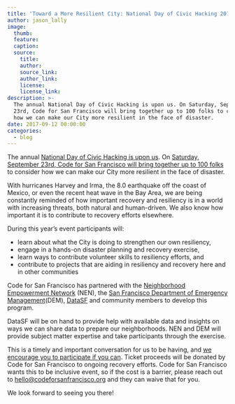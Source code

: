 ```yaml
---
title: 'Toward a More Resilient City: National Day of Civic Hacking 2017'
author: jason_lally
image:
  thumb:
  feature:
  caption:
  source:
    title:
    author:
    source_link:
    author_link:
    license:
    license_link:
description: >-
  The annual National Day of Civic Hacking is upon us. On Saturday, September
  23rd, Code for San Francisco will bring together up to 100 folks to consider
  how we can make our City more resilient in the face of disaster.
date: 2017-09-12 00:00:00
categories:
  - blog
---
```



The annual [National Day of Civic Hacking is upon us](https://www.codeforamerica.org/events/national-day-of-civic-hacking-2017). On [Saturday, September 23rd, Code for San Francisco will bring together up to 100 folks](http://ndoch2017.codeforsanfrancisco.org/) to consider how we can make our City more resilient in the face of disaster.

With hurricanes Harvey and Irma, the 8.0 earthquake off the coast of Mexico, or even the recent heat wave in the Bay Area, we are being constantly reminded of how important recovery and resiliency is in a world with increasing threats, both natural and human-driven. We also know how important it is to contribute to recovery efforts elsewhere.

During this year’s event participants will:

* learn about what the City is doing to strengthen our own resiliency,
* engage in a hands-on disaster planning and recovery exercise,
* learn ways to contribute volunteer skills to resiliency efforts, and
* contribute to projects that are aiding in resiliency and recovery here and in other communities

Code for San Francisco has partnered with the [Neighborhood Empowerment Network](http://empowersf.org) (NEN), the [San Francisco Department of Emergency Management](http://sfdem.org)(DEM), [DataSF](https://datasf.org)&nbsp;and community members to develop this program.

DataSF will be on hand to provide help with available data and insights on ways we can share data to prepare our neighborhoods. NEN and DEM will provide subject matter expertise and take participants through the exercise.

This is a timely and important conversation for us to be having, and [we encourage you to participate if you can](https://www.eventbrite.com/e/national-day-of-civic-hacking-tickets-36960808774). Ticket proceeds will be donated by Code for San Francisco to ongoing recovery efforts. Code for San Francisco wants this to be inclusive event, so if the cost is a barrier, please reach out to [hello@codeforsanfrancisco.org](javascript:void(location.href='mailto:'+String.fromCharCode(104,101,108,108,111,64,99,111,100,101,102,111,114,115,97,110,102,114,97,110,99,105,115,99,111,46,111,114,103))) and they can waive that for you.

We look forward to seeing you there!